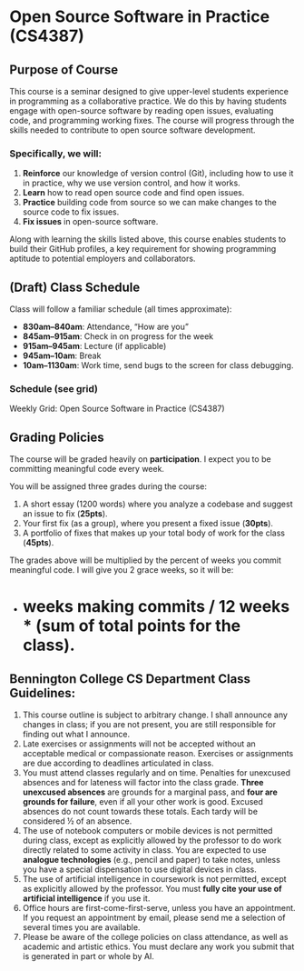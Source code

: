 # Open Source Software in Practice (CS4387)

## Purpose of Course
This course is a seminar designed to give upper-level students experience in programming as a collaborative practice. We do this by having students engage with open-source software by reading open issues, evaluating code, and programming working fixes. The course will progress through the skills needed to contribute to open source software development. 

### Specifically, we will:
1. **Reinforce** our knowledge of version control (Git), including how to use it in practice, why we use version control, and how it works.
2. **Learn** how to read open source code and find open issues.
3. **Practice** building code from source so we can make changes to the source code to fix issues.
4. **Fix issues** in open-source software.

Along with learning the skills listed above, this course enables students to build their GitHub profiles, a key requirement for showing programming aptitude to potential employers and collaborators.

## (Draft) Class Schedule
Class will follow a familiar schedule (all times approximate):
   - **830am–840am**: Attendance, “How are you”
   - **845am–915am**: Check in on progress for the week
   - **915am–945am**: Lecture (if applicable)
   - **945am–10am**: Break
   - **10am–1130am**: Work time, send bugs to the screen for class debugging.

### Schedule (see grid)
Weekly Grid: Open Source Software in Practice (CS4387)

## Grading Policies
The course will be graded heavily on **participation**. I expect you to be committing meaningful code every week.

You will be assigned three grades during the course:
1. A short essay (1200 words) where you analyze a codebase and suggest an issue to fix (**25pts**).
2. Your first fix (as a group), where you present a fixed issue (**30pts**).
3. A portfolio of fixes that makes up your total body of work for the class (**45pts**).

The grades above will be multiplied by the percent of weeks you commit meaningful code. I will give you 2 grace weeks, so it will be:
   - # weeks making commits / 12 weeks * (sum of total points for the class).

## Bennington College CS Department Class Guidelines:
1. This course outline is subject to arbitrary change. I shall announce any changes in class; if you are not present, you are still responsible for finding out what I announce.
2. Late exercises or assignments will not be accepted without an acceptable medical or compassionate reason. Exercises or assignments are due according to deadlines articulated in class.
3. You must attend classes regularly and on time. Penalties for unexcused absences and for lateness will factor into the class grade. **Three unexcused absences** are grounds for a marginal pass, and **four are grounds for failure**, even if all your other work is good. Excused absences do not count towards these totals. Each tardy will be considered ½ of an absence.
4. The use of notebook computers or mobile devices is not permitted during class, except as explicitly allowed by the professor to do work directly related to some activity in class. You are expected to use **analogue technologies** (e.g., pencil and paper) to take notes, unless you have a special dispensation to use digital devices in class.
5. The use of artificial intelligence in coursework is not permitted, except as explicitly allowed by the professor. You must **fully cite your use of artificial intelligence** if you use it.
6. Office hours are first-come-first-serve, unless you have an appointment. If you request an appointment by email, please send me a selection of several times you are available.
7. Please be aware of the college policies on class attendance, as well as academic and artistic ethics. You must declare any work you submit that is generated in part or whole by AI.
